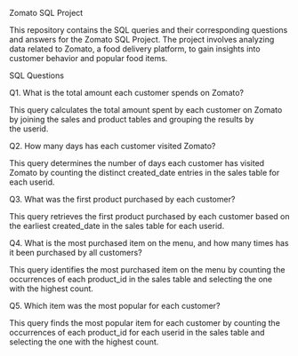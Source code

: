 
Zomato SQL Project

This repository contains the SQL queries and their corresponding questions and answers for the Zomato SQL Project. The project involves analyzing data related to Zomato, a food delivery platform, to gain insights into customer behavior and popular food items.

SQL Questions 

Q1. What is the total amount each customer spends on Zomato? 

This query calculates the total amount spent by each customer on Zomato by joining the sales and product tables and grouping the results by the userid. 

Q2. How many days has each customer visited Zomato? 

This query determines the number of days each customer has visited Zomato by counting the distinct created_date entries in the sales table for each userid. 

Q3. What was the first product purchased by each customer? 

This query retrieves the first product purchased by each customer based on the earliest created_date in the sales table for each userid. 

Q4. What is the most purchased item on the menu, and how many times has it been purchased by all customers? 

This query identifies the most purchased item on the menu by counting the occurrences of each product_id in the sales table and selecting the one with the highest count. 

Q5. Which item was the most popular for each customer? 

This query finds the most popular item for each customer by counting the occurrences of each product_id for each userid in the sales table and selecting the one with the highest count.




